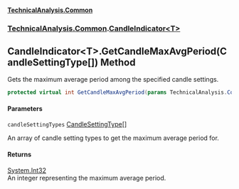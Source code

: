 #### [TechnicalAnalysis\.Common](Atypical.TechnicalAnalysis.Common.md 'Atypical\.TechnicalAnalysis\.Common')
### [TechnicalAnalysis\.Common](Atypical.TechnicalAnalysis.Common.md#TechnicalAnalysis.Common 'TechnicalAnalysis\.Common').[CandleIndicator&lt;T&gt;](CandleIndicator_T_.md 'TechnicalAnalysis\.Common\.CandleIndicator\<T\>')

## CandleIndicator\<T\>\.GetCandleMaxAvgPeriod\(CandleSettingType\[\]\) Method

Gets the maximum average period among the specified candle settings\.

```csharp
protected virtual int GetCandleMaxAvgPeriod(params TechnicalAnalysis.Common.CandleSettingType[] candleSettingTypes);
```
#### Parameters

<a name='TechnicalAnalysis.Common.CandleIndicator_T_.GetCandleMaxAvgPeriod(TechnicalAnalysis.Common.CandleSettingType[]).candleSettingTypes'></a>

`candleSettingTypes` [CandleSettingType](CandleSettingType.md 'TechnicalAnalysis\.Common\.CandleSettingType')[\[\]](https://docs.microsoft.com/en-us/dotnet/api/System.Array 'System\.Array')

An array of candle setting types to get the maximum average period for\.

#### Returns
[System\.Int32](https://docs.microsoft.com/en-us/dotnet/api/System.Int32 'System\.Int32')  
An integer representing the maximum average period\.